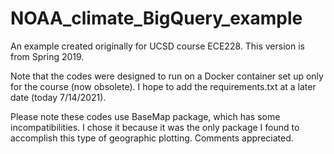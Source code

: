 # NOAA_climate_BigQuery_example
An example created originally for UCSD course ECE228. This version is from Spring 2019. 

Note that the codes were designed to run on a Docker container set up only for the course (now obsolete).
I hope to add the requirements.txt at a later date (today 7/14/2021).

Please note these codes use BaseMap package, which has some incompatibilities. I chose it because it was the only package I found to accomplish this type of geographic plotting.
Comments appreciated.


